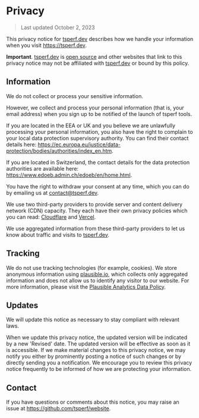 # Privacy

> Last updated October 2, 2023

This privacy notice for [tsperf.dev](https://tsperf.dev) describes how we handle your information when you visit https://tsperf.dev.

**Important**. [tsperf.dev](https://tsperf.dev) is [open source](https://github.com/tsperf/website) and other websites that link to this privacy notice may not be affiliated with [tsperf.dev](https://tsperf.dev) or bound by this policy.

## Information

We do not collect or process your sensitive information.

However, we collect and process your personal information (that is, your email address) when you sign up to be notified of the launch of tsperf tools.

If you are located in the EEA or UK and you believe we are unlawfully processing your personal information, you also have the right to complain to your local data protection supervisory authority. You can find their contact details here: https://ec.europa.eu/justice/data-protection/bodies/authorities/index_en.htm.

If you are located in Switzerland, the contact details for the data protection authorities are available here: https://www.edoeb.admin.ch/edoeb/en/home.html.

You have the right to withdraw your consent at any time, which you can do by emailing us at contact@tsperf.dev.

We use two third-party providers to provide server and content delivery network (CDN) capacity. They each have their own privacy policies which you can read: [Cloudflare](https://www.cloudflare.com/privacypolicy/) and [Vercel](https://vercel.com/legal/privacy-policy).

We use aggregated information from these third-party providers to let us know about traffic and visits to [tsperf.dev](https://tsperf.dev).

## Tracking

We do not use tracking technologies (for example, cookies). We store anonymous information using [plausible.io](https://plausible.io/privacy-focused-web-analytics), which collects only aggregated information and does not allow us to identify any visitor to our website. For more information, please visit the [Plausible Analytics Data Policy](https://plausible.io/data-policy).

## Updates

We will update this notice as necessary to stay compliant with relevant laws.

When we update this privacy notice, the updated version will be indicated by a new 'Revised' date. The updated version will be effective as soon as it is accessible. If we make material changes to this privacy notice, we may notify you either by prominently posting a notice of such changes or by directly sending you a notification. We encourage you to review this privacy notice frequently to be informed of how we are protecting your information.

## Contact

If you have questions or comments about this notice, you may raise an issue at https://github.com/tsperf/website.
